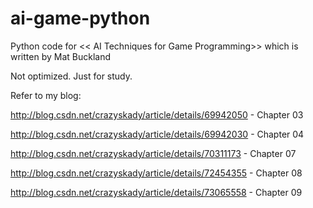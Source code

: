 # ai-game-python
Python code for &lt;&lt; AI Techniques for Game Programming>> which is written by Mat Buckland

Not optimized. Just for study.

Refer to my blog:

http://blog.csdn.net/crazyskady/article/details/69942050 - Chapter 03

http://blog.csdn.net/crazyskady/article/details/69942030 - Chapter 04

http://blog.csdn.net/crazyskady/article/details/70311173 - Chapter 07

http://blog.csdn.net/crazyskady/article/details/72454355 - Chapter 08

http://blog.csdn.net/crazyskady/article/details/73065558 - Chapter 09

